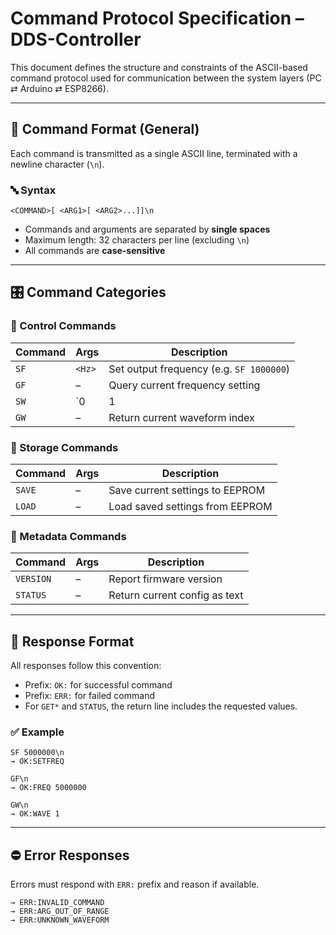 # Command Protocol Specification – DDS-Controller

This document defines the structure and constraints of the ASCII-based command protocol used for communication between the system layers (PC ⇄ Arduino ⇄ ESP8266).

---

## 🧾 Command Format (General)

Each command is transmitted as a single ASCII line, terminated with a newline character (`\n`).

### 🔤 Syntax

```
<COMMAND>[ <ARG1>[ <ARG2>...]]\n
```

* Commands and arguments are separated by **single spaces**
* Maximum length: 32 characters per line (excluding `\n`)
* All commands are **case-sensitive**

---

## 🎛️ Command Categories

### 🔹 Control Commands

| Command | Args   | Description                                   |
| ------- | ------ | --------------------------------------------- |
| `SF`    | `<Hz>` | Set output frequency (e.g. `SF 1000000`)      |
| `GF`    | –      | Query current frequency setting               |
| `SW`    | `0|1|2` | Set waveform index (0=sine,1=triangle,2=square) |
| `GW`    | –      | Return current waveform index                 |

### 🔹 Storage Commands

| Command | Args | Description                     |
| ------- | ---- | ------------------------------- |
| `SAVE`  | –    | Save current settings to EEPROM |
| `LOAD`  | –    | Load saved settings from EEPROM |

### 🔹 Metadata Commands

| Command   | Args | Description                   |
| --------- | ---- | ----------------------------- |
| `VERSION` | –    | Report firmware version       |
| `STATUS`  | –    | Return current config as text |

---

## 🧪 Response Format

All responses follow this convention:

* Prefix: `OK:` for successful command
* Prefix: `ERR:` for failed command
* For `GET*` and `STATUS`, the return line includes the requested values.

### ✅ Example

```
SF 5000000\n
→ OK:SETFREQ

GF\n
→ OK:FREQ 5000000

GW\n
→ OK:WAVE 1
```

---

## ⛔ Error Responses

Errors must respond with `ERR:` prefix and reason if available.

```
→ ERR:INVALID_COMMAND
→ ERR:ARG_OUT_OF_RANGE
→ ERR:UNKNOWN_WAVEFORM
```

